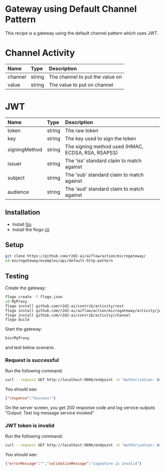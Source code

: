 # Gateway using Default Channel Pattern
This recipe is a gateway using the default channel pattern which uses JWT.

# Channel Activity
| Name    |  Type  | Description                     |
|:--------|:-------|:--------------------------------|
| channel | string | The channel to put the value on |
| value   | string | The value to put on channel     |

# JWT
| Name          |  Type  | Description                                        |
|:--------------|:-------|:---------------------------------------------------|
| token         | string | The raw token                                      |
| key           | string | The key used to sign the token                     |
| signingMethod | string | The signing method used (HMAC, ECDSA, RSA, RSAPSS) |
| issuer        | string | The 'iss' standard claim to match against          |
| subject       | string | The 'sub' standard claim to match against          |
| audience      | string | The 'aud' standard claim to match against          |


## Installation
* Install [Go](https://golang.org/)
* Install the flogo [cli](https://github.com/r2d2-ai/cli)

## Setup
```bash
git clone https://github.com/r2d2-ai/aiflow/action/microgateway/
cd microgateway/examples/api/default-http-pattern
```

## Testing
Create the gateway:
```bash
flogo create -f flogo.json
cd MyProxy
flogo install github.com/r2d2-ai/contrib/activity/rest
flogo install github.com/r2d2-ai/aiflow/action/microgateway/activity/jwt
flogo install github.com/r2d2-ai/contrib/activity/channel
flogo build
```

Start the gateway:
```bash
bin/MyProxy
```

and test below scenario.

### Request is successful
Run the following command:
```bash
curl --request GET http://localhost:9096/endpoint -H "Authorization: Bearer eyJ0eXAiOiJKV1QiLCJhbGciOiJIUzI1NiJ9.eyJpc3MiOiJNYXNobGluZyIsImlhdCI6MTU0NDEzMTYxOCwiZXhwIjoxNTc1NjY3NjE4LCJhdWQiOiJ3d3cubWFzaGxpbmcuaW8iLCJzdWIiOiJ0ZW1wdXNlckBtYWlsLmNvbSJ9.wgunWSIJqieRKsmObATT2VEHMMzkKte6amuUlhc1oKs"
```

You should see:
```json
{"response":"Success!"}
```
On the server screen, you get 200 response code and log service outputs "Output: Test log message service invoked"


### JWT token is invalid
Run the following command:
```bash
curl --request GET http://localhost:9096/endpoint -H "Authorization: Bearer eyJ0eXAiOiJKV1QiLCJhbGciOiJIUzI1NiJ9.eyJpc3MiOiJNYXNobGluZyIsImlhdCI6MTU0NDEzMTYxOCwiZXhwIjoxNTc1NjY3NjE4LCJhdWQiOiJ3d3cubWFzaGxpbmcuaW8iLCJzdWIiOiJ0ZW1wdXNlckBtYWlsLmNvbSJ9.wgunWSIJqieRKsmObATT2VEHMMzkKte6amuUlhc1oK"
```

You should see:
```json
{"errorMessage":"","validationMessage":"signature is invalid"}
```

